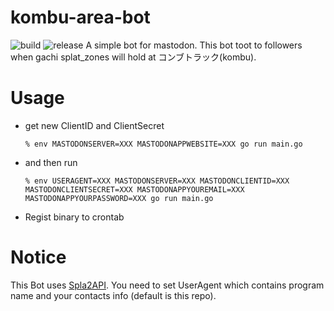 # kombu-area-bot
![build](https://img.shields.io/github/workflow/status/plainbanana/kombu-erea-bot/release) ![release](https://img.shields.io/github/v/release/plainbanana/kombu-erea-bot)
A simple bot for mastodon. This bot toot to followers when gachi splat_zones will hold at コンブトラック(kombu).
# Usage 
- get new ClientID and ClientSecret

    `% env MASTODONSERVER=XXX MASTODONAPPWEBSITE=XXX go run main.go`
- and then run

    `% env USERAGENT=XXX MASTODONSERVER=XXX MASTODONCLIENTID=XXX MASTODONCLIENTSECRET=XXX MASTODONAPPYOUREMAIL=XXX MASTODONAPPYOURPASSWORD=XXX go run main.go`
- Regist binary to crontab
# Notice
This Bot uses [Spla2API](https://spla2.yuu26.com/). You need to set UserAgent which contains program name and your contacts info (default is this repo).
